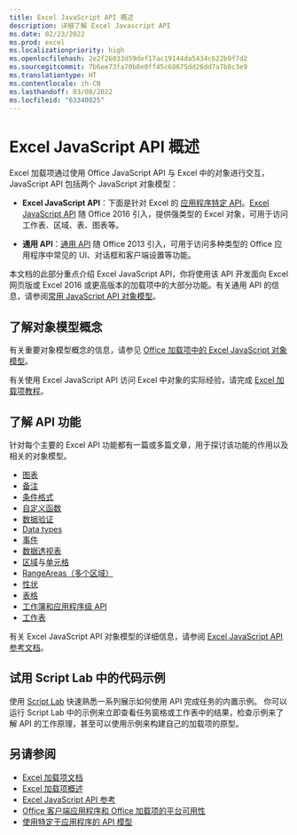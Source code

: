 ```yaml
---
title: Excel JavaScript API 概述
description: 详细了解 Excel Javascript API
ms.date: 02/23/2022
ms.prod: excel
ms.localizationpriority: high
ms.openlocfilehash: 2e2f26033d59def17ac19144da5434c622b9f7d2
ms.sourcegitcommit: 7b6ee73fa70b8e0ff45c68675dd26dd7a7b8c3e9
ms.translationtype: HT
ms.contentlocale: zh-CN
ms.lasthandoff: 03/08/2022
ms.locfileid: "63340825"
---
```

# <a name="excel-javascript-api-overview"></a>Excel JavaScript API 概述

Excel 加载项通过使用 Office JavaScript API 与 Excel 中的对象进行交互，JavaScript API 包括两个 JavaScript 对象模型：

* **Excel JavaScript API**：下面是针对 Excel 的 [应用程序特定 API](../../develop/application-specific-api-model.md)。[Excel JavaScript API](/javascript/api/excel) 随 Office 2016 引入，提供强类型的 Excel 对象，可用于访问工作表、区域、表、图表等。

* **通用 API**：[通用 API](/javascript/api/office) 随 Office 2013 引入，可用于访问多种类型的 Office 应用程序中常见的 UI、对话框和客户端设置等功能。

本文档的此部分重点介绍 Excel JavaScript API，你将使用该 API 开发面向 Excel 网页版或 Excel 2016 或更高版本的加载项中的大部分功能。有关通用 API 的信息，请参阅[常用 JavaScript API 对象模型](../../develop/office-javascript-api-object-model.md)。

## <a name="learn-object-model-concepts"></a>了解对象模型概念

有关重要对象模型概念的信息，请参见 [Office 加载项中的 Excel JavaScript 对象模型](../../excel/excel-add-ins-core-concepts.md)。

有关使用 Excel JavaScript API 访问 Excel 中对象的实际经验，请完成 [Excel 加载项教程](../../tutorials/excel-tutorial.md)。

## <a name="learn-api-capabilities"></a>了解 API 功能

针对每个主要的 Excel API 功能都有一篇或多篇文章，用于探讨该功能的作用以及相关的对象模型。

* [图表](../../excel/excel-add-ins-charts.md)
* [备注](../../excel/excel-add-ins-comments.md)
* [条件格式](../../excel/excel-add-ins-conditional-formatting.md)
* [自定义函数](../../excel/custom-functions-overview.md)
* [数据验证](../../excel/excel-add-ins-data-validation.md)
* [Data types](../../excel/excel-data-types-overview.md)
* [事件](../../excel/excel-add-ins-events.md)
* [数据透视表](../../excel/excel-add-ins-pivottables.md)
* [区域](../../excel/excel-add-ins-ranges-get.md)与[单元格](../../excel/excel-add-ins-cells.md)
* [RangeAreas（多个区域）](../../excel/excel-add-ins-multiple-ranges.md)
* [性状](../../excel/excel-add-ins-shapes.md)
* [表格](../../excel/excel-add-ins-tables.md)
* [工作簿和应用程序级 API](../../excel/excel-add-ins-workbooks.md)
* [工作表](../../excel/excel-add-ins-worksheets.md)

有关 Excel JavaScript API 对象模型的详细信息，请参阅 [Excel JavaScript API 参考文档](/javascript/api/excel)。

## <a name="try-out-code-samples-in-script-lab"></a>试用 Script Lab 中的代码示例

使用 [Script Lab](../../overview/explore-with-script-lab.md) 快速熟悉一系列展示如何使用 API 完成任务的内置示例。 你可以运行 Script Lab 中的示例来立即查看任务窗格或工作表中的结果，检查示例来了解 API 的工作原理，甚至可以使用示例来构建自己的加载项的原型。

## <a name="see-also"></a>另请参阅

* [Excel 加载项文档](../../excel/index.yml)
* [Excel 加载项概述](../../excel/excel-add-ins-overview.md)
* [Excel JavaScript API 参考](/javascript/api/excel)
* [Office 客户端应用程序和 Office 加载项的平台可用性](../../overview/office-add-in-availability.md)
* [使用特定于应用程序的 API 模型](../../develop/application-specific-api-model.md)
